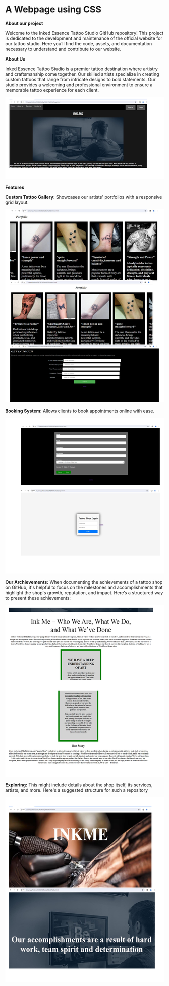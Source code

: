 # A Webpage using CSS
**About our project**

Welcome to the Inked Essence Tattoo Studio GitHub repository! This project is dedicated to the development and maintenance of the official website for our tattoo studio. Here you’ll find the code, assets, and documentation necessary to understand and contribute to our website.

**About Us**

Inked Essence Tattoo Studio is a premier tattoo destination where artistry and craftsmanship come together. Our skilled artists specialize in creating custom tattoos that range from intricate designs to bold statements. Our studio provides a welcoming and professional environment to ensure a memorable tattoo experience for each client.

![ink_me_css](page1_css.png)


**Features**

**Custom Tattoo Gallery:** Showcases our artists' portfolios with a responsive grid layout.

![ink_me_css](page4_css.png)

**Booking System:** Allows clients to book appointments online with ease.

![ink_me_css](page5_css.png)

**Our Archievements:** When documenting the achievements of a tattoo shop on GitHub, it's helpful to focus on the milestones and accomplishments that highlight the shop's growth, reputation, and impact. Here’s a structured way to present these achievements:

![ink_me_css](page3_css.png)

**Exploring:** This might include details about the shop itself, its services, artists, and more. Here's a suggested structure for such a repository

![ink_me_css](page2_css.png)




